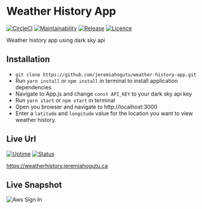 # Weather History App

[![CircleCI](https://img.shields.io/circleci/build/github/jeremiahogutu/circle-ci-react.svg)](https://circleci.com/gh/jeremiahogutu/weather-history-app) [![Maintainability](https://api.codeclimate.com/v1/badges/97e41be3fe208942fbfc/maintainability)](https://codeclimate.com/github/jeremiahogutu/weather-history-app/maintainability) [![Release](https://img.shields.io/github/v/release/jeremiahogutu/weather-history-app)](https://github.com/jeremiahogutu/weather-history-app/releases) [![Licence](https://img.shields.io/npm/l/react)](https://opensource.org/licenses/MIT)

Weather history app using dark sky api

## Installation
* `git clone https://github.com/jeremiahogutu/weather-history-app.git`
* Run `yarn install` or `npm install` in terminal to install application dependencies
* Navigate to App.js and change `const API_KEY` to your dark sky api key
* Run `yarn start` or `npm start` in terminal
* Open you browser and navigate to http://localhost:3000
* Enter a `latitude` and `longitude` value for the location you want to view weather history.

## Live Url
 [![Uptime](https://img.shields.io/uptimerobot/ratio/m783422140-722f44b9fb6973424feac344)](https://stats.uptimerobot.com/EZ1lvu3orK) [![Status](https://img.shields.io/uptimerobot/status/m783422140-722f44b9fb6973424feac344)](https://stats.uptimerobot.com/EZ1lvu3orK)
 
https://weatherhistory.jeremiahogutu.ca

## Live Snapshot
![Aws Sign In](https://portfolio-jeremiah.s3.ca-central-1.amazonaws.com/weatherSnapshot.png)
